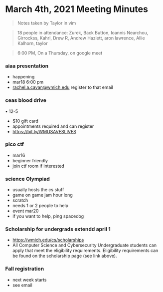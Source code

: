 # March 4th, 2021 Meeting Minutes
> Notes taken by Taylor in vim

> 18 people in attendance: Zurek, Back Button, Ioannis Nearchou, Girrockss, Kahrl, Drew R, Andrew Hazlett, aron lawrence, Allie Kalhorn, taylor

> 6:00 PM, On a Thursday, on google meet

### aiaa presentation
- happening
- mar18 6:00 pm
- rachel.a.cavan@wmich.edu register to that email

### ceas blood drive 
•	12-5
- $10 gift card
- appointments required and can register
- https://bit.ly/WMUSAVESLIVES

### pico ctf 
- mar16
- beginner friendly
- join ctf room if interested

### science Olympiad
- usually hosts the cs stuff
- game on game jam hour long
- scratch
- needs 1 or 2 people to help
- event mar20
- if you want to help, ping spacedog

### Scholarship for undergrads extendd april 1
- https://wmich.edu/cs/scholarships
- All Computer Science and Cybersecurity Undergraduate students can apply that meet the eligibility requirements.  Eligibility requirements can be found on the scholarship page (see link above).

### Fall registration
- next week starts
- see email








